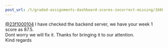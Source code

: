 ```yaml
---
post_url: /t/graded-assignments-dashboard-scores-incorrect-missing/166816/50
---
```

[@23f1000104](/u/23f1000104) I have checked the backend server, we have your week 1 score as 87.5.  
Dont worry we will fix it. Thanks for bringing it to our attention.  
Kind regards